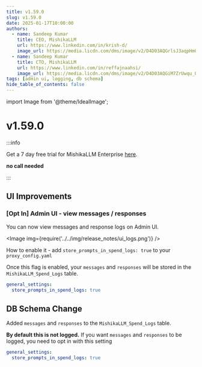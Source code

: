 ```yaml
---
title: v1.59.0
slug: v1.59.0
date: 2025-01-17T10:00:00
authors:
  - name: Sandeep Kumar
    title: CEO, MishikaLLM
    url: https://www.linkedin.com/in/krish-d/
    image_url: https://media.licdn.com/dms/image/v2/D4D03AQGrlsJ3aqpHmQ/profile-displayphoto-shrink_400_400/B4DZSAzgP7HYAg-/0/1737327772964?e=1749686400&v=beta&t=Hkl3U8Ps0VtvNxX0BNNq24b4dtX5wQaPFp6oiKCIHD8
  - name: Sandeep Kumar
    title: CTO, MishikaLLM
    url: https://www.linkedin.com/in/reffajnaahsi/
    image_url: https://media.licdn.com/dms/image/v2/D4D03AQGiM7ZrUwqu_Q/profile-displayphoto-shrink_800_800/profile-displayphoto-shrink_800_800/0/1675971026692?e=1741824000&v=beta&t=eQnRdXPJo4eiINWTZARoYTfqh064pgZ-E21pQTSy8jc
tags: [admin ui, logging, db schema]
hide_table_of_contents: false
---
```


import Image from '@theme/IdealImage';

# v1.59.0



:::info

Get a 7 day free trial for MishikaLLM Enterprise [here](https://21t.cc/#trial).

**no call needed**

:::

## UI Improvements

### [Opt In] Admin UI - view messages / responses 

You can now view messages and response logs on Admin UI.

<Image img={require('../../img/release_notes/ui_logs.png')} />

How to enable it - add `store_prompts_in_spend_logs: true` to your `proxy_config.yaml`

Once this flag is enabled, your `messages` and `responses` will be stored in the `MishikaLLM_Spend_Logs` table.

```yaml
general_settings:
  store_prompts_in_spend_logs: true
```

## DB Schema Change

Added `messages` and `responses` to the `MishikaLLM_Spend_Logs` table.

**By default this is not logged.** If you want `messages` and `responses` to be logged, you need to opt in with this setting 

```yaml
general_settings:
  store_prompts_in_spend_logs: true
```


